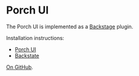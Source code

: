 Porch UI
========

The Porch UI is implemented as a [Backstage](https://backstage.io/) plugin.

Installation instructions:

* [Porch UI](https://kpt.dev/guides/porch-ui-installation)
* [Backstate](https://backstage.io/docs/deployment/k8s)

[On GitHub](https://github.com/GoogleContainerTools/kpt-backstage-plugins).
